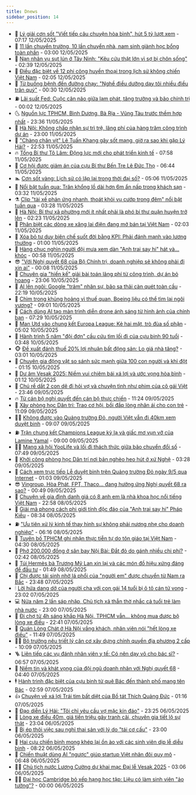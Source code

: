 ```yaml
---
title: Dnews
sidebar_position: 14
---
```


<!-- dantri-dnews:START -->
- 🤠 [Lý giải cơn sốt &quot;Viết tiếp câu chuyện hòa bình&quot;, hút 5 tỷ lượt xem](https://dantri.com.vn/giai-tri/ly-giai-con-sot-viet-tiep-cau-chuyen-hoa-binh-hut-5-ty-luot-xem-20250512135035427.htm) - 07:17 12/05/2025
- 🌈 [11 lần chuyển trường, 10 lần chuyển nhà, nam sinh giành học bổng toàn phần](https://dantri.com.vn/giao-duc/11-lan-chuyen-truong-10-lan-chuyen-nha-nam-sinh-gianh-hoc-bong-toan-phan-20250511225535952.htm) - 03:00 12/05/2025
- 🐎 [Nạn nhân vụ sụt lún ở Tây Ninh: &quot;Kêu cứu thật lớn vì sợ bị chôn sống&quot;](https://dantri.com.vn/xa-hoi/nan-nhan-vu-sut-lun-o-tay-ninh-keu-cuu-that-lon-vi-so-bi-chon-song-20250512024335428.htm) - 02:39 12/05/2025
- 👹 [Điều đặc biệt về 12 phi công huyền thoại trong lịch sử không chiến Việt Nam](https://dantri.com.vn/doi-song/dieu-dac-biet-ve-12-phi-cong-huyen-thoai-trong-lich-su-khong-chien-viet-nam-20250510204615057.htm) - 02:05 12/05/2025
- 🫶 [Từ buồng bệnh đến đường chạy: &quot;Nghề điều dưỡng dạy tôi nhiều điều trân quý&quot;](https://dantri.com.vn/suc-khoe/tu-buong-benh-den-duong-chay-nghe-dieu-duong-day-toi-nhieu-dieu-tran-quy-20250511204823271.htm) - 00:30 12/05/2025
- ⛽️ [Lãi suất Fed: Cuộc cân não giữa lạm phát, tăng trưởng và bão chính trị](https://dantri.com.vn/kinh-doanh/lai-suat-fed-cuoc-can-nao-giua-lam-phat-tang-truong-va-bao-chinh-tri-20250506224544237.htm) - 00:02 12/05/2025
- 🌜 [Nguồn lực TPHCM, Bình Dương, Bà Rịa - Vũng Tàu trước thềm hợp nhất](https://dantri.com.vn/xa-hoi/nguon-luc-tphcm-binh-duong-ba-ria-vung-tau-truoc-them-hop-nhat-20250511151337962.htm) - 23:36 11/05/2025
- 💪 [Hà Nội: Không chấp nhận sự trì trệ, lãng phí của hàng trăm công trình dự án](https://dantri.com.vn/xa-hoi/ha-noi-khong-chap-nhan-su-tri-tre-lang-phi-cua-hang-tram-cong-trinh-du-an-20250511113436984.htm) - 23:00 11/05/2025
- 🎊 [&quot;Chàng chăn vịt&quot; Lê Tuấn Khang gây sốt mạng, giờ ra sao khi gặp Lý Hải?](https://dantri.com.vn/giai-tri/chang-chan-vit-le-tuan-khang-gay-sot-mang-gio-ra-sao-khi-gap-ly-hai-20250509172521249.htm) - 22:53 11/05/2025
- 🔥 [Tổng Bí thư Tô Lâm: Động lực mới cho phát triển kinh tế](https://dantri.com.vn/xa-hoi/tong-bi-thu-to-lam-dong-luc-moi-cho-phat-trien-kinh-te-20250511115641241.htm) - 07:58 11/05/2025
- 👀 [Cơ hội được giảm án của cựu Bí thư Bến Tre Lê Đức Thọ](https://dantri.com.vn/phap-luat/co-hoi-duoc-giam-an-cua-cuu-bi-thu-ben-tre-le-duc-tho-20250511105052681.htm) - 06:44 11/05/2025
- 🏊 [Cơn sốt vàng: Lịch sử có lặp lại trong thời đại số?](https://dantri.com.vn/kinh-doanh/con-sot-vang-lich-su-co-lap-lai-trong-thoi-dai-so-20250427204819577.htm) - 05:06 11/05/2025
- 🥸 [Nổi bật tuần qua: Trăn khổng lồ dài hơn 6m ẩn nấp trong khách sạn](https://dantri.com.vn/khoa-hoc/noi-bat-tuan-qua-tran-khong-lo-dai-hon-6m-an-nap-trong-khach-san-20250511044324501.htm) - 03:32 11/05/2025
- ⚗️ [Clip &quot;tài xế phản ứng nhanh, thoát khỏi vụ cướp trong đêm&quot; nổi bật tuần qua](https://dantri.com.vn/cong-nghe/clip-tai-xe-phan-ung-nhanh-thoat-khoi-vu-cuop-trong-dem-noi-bat-tuan-qua-20250511024432589.htm) - 03:28 11/05/2025
- 🐲 [Hà Nội: Bí thư xã phường mới ít nhất phải là phó bí thư quận huyện trở lên](https://dantri.com.vn/xa-hoi/ha-noi-bi-thu-xa-phuong-moi-it-nhat-phai-la-pho-bi-thu-quan-huyen-tro-len-20250511000132918.htm) - 02:23 11/05/2025
- 🌁 [Phân biệt các dòng xe xăng lai điện đang mở bán tại Việt Nam](https://dantri.com.vn/o-to-xe-may/phan-biet-cac-dong-xe-xang-lai-dien-dang-mo-ban-tai-viet-nam-20250506143158481.htm) - 02:03 11/05/2025
- 🧐 [Xóa bỏ tư duy biên chế suốt đời bằng KPI: Phải đánh mạnh vào lương thưởng](https://dantri.com.vn/noi-vu/xoa-bo-tu-duy-bien-che-suot-doi-bang-kpi-phai-danh-manh-vao-luong-thuong-20250511014312904.htm) - 01:00 11/05/2025
- 👹 [Hàng chục nghìn người đội mưa xem dàn &quot;Anh trai say hi&quot; hát và… khóc](https://dantri.com.vn/giai-tri/hang-chuc-nghin-nguoi-doi-mua-xem-dan-anh-trai-say-hi-hat-va-khoc-20250511073450693.htm) - 00:58 11/05/2025
- 😎 [&quot;Với Nghị quyết 68 của Bộ Chính trị, doanh nghiệp sẽ không phải đi xin ai&quot;](https://dantri.com.vn/xa-hoi/voi-nghi-quyet-68-cua-bo-chinh-tri-doanh-nghiep-se-khong-phai-di-xin-ai-20250510222128340.htm) - 00:08 11/05/2025
- 🤭 [Chuyên gia &quot;hiến kế&quot; giải bài toán lãng phí từ công trình, dự án bỏ hoang](https://dantri.com.vn/xa-hoi/chuyen-gia-hien-ke-giai-bai-toan-lang-phi-tu-cong-trinh-du-an-bo-hoang-20250509004350859.htm) - 23:06 10/05/2025
- 🦣 [AI lên ngôi: Google &quot;trảm&quot; nhân sự, bão sa thải càn quét toàn cầu](https://dantri.com.vn/kinh-doanh/ai-len-ngoi-google-tram-nhan-su-bao-sa-thai-can-quet-toan-cau-20250508124202204.htm) - 22:19 10/05/2025
- 🙉 [Chìm trong khủng hoảng vì thuế quan, Boeing liệu có thể tìm lại ngôi vương?](https://dantri.com.vn/kinh-doanh/chim-trong-khung-hoang-vi-thue-quan-boeing-lieu-co-the-tim-lai-ngoi-vuong-20250427235631737.htm) - 09:01 10/05/2025
- 🗽 [Cách dùng AI tạo màn trình diễn drone ánh sáng từ hình ảnh của chính bạn](https://dantri.com.vn/cong-nghe/cach-dung-ai-tao-man-trinh-dien-drone-anh-sang-tu-hinh-anh-cua-chinh-ban-20250510040802478.htm) - 07:29 10/05/2025
- 🐻 [Man Utd vào chung kết Europa League: Kẻ hai mặt, trò đùa số phận](https://dantri.com.vn/the-thao/man-utd-vao-chung-ket-europa-league-ke-hai-mat-tro-dua-so-phan-20250509231412190.htm) - 05:02 10/05/2025
- 🫣 [Hành trình 5 năm &quot;đội đơn&quot; cầu cứu tìm lối đi của cựu binh 90 tuổi](https://dantri.com.vn/xa-hoi/hanh-trinh-5-nam-doi-don-cau-cuu-tim-loi-di-cua-cuu-binh-90-tuoi-20250510103022351.htm) - 03:48 10/05/2025
- 🐵 [Đề xuất đánh thuế 20% lợi nhuận bất động sản: Lo giá nhà tăng?](https://dantri.com.vn/bat-dong-san/de-xuat-danh-thue-20-loi-nhuan-bat-dong-san-lo-gia-nha-tang-20250507152456941.htm) - 03:01 10/05/2025
- 🥷 [Chuyên gia động vật so sánh sức mạnh giữa 100 con người và khỉ đột](https://dantri.com.vn/khoa-hoc/chuyen-gia-dong-vat-so-sanh-suc-manh-giua-100-con-nguoi-va-khi-dot-20250510025526936.htm) - 01:15 10/05/2025
- 🐻 [Dư âm Vesak 2025: Niềm vui chiêm bái xá lợi và ước vọng hòa bình](https://dantri.com.vn/xa-hoi/du-am-vesak-2025-niem-vui-chiem-bai-xa-loi-va-uoc-vong-hoa-binh-20250509153537256.htm) - 01:12 10/05/2025
- 🥸 [Chú rể dắt 2 con dê đi hỏi vợ và chuyện tình như phim của cô gái Việt](https://dantri.com.vn/doi-song/chu-re-dat-2-con-de-di-hoi-vo-va-chuyen-tinh-nhu-phim-cua-co-gai-viet-20250508203452566.htm) - 23:46 09/05/2025
- 🔥 [Từ cán bộ nghị quyết đến cán bộ thực chiến](https://dantri.com.vn/noi-vu/tu-can-bo-nghi-quyet-den-can-bo-thuc-chien-20250509173456771.htm) - 11:24 09/05/2025
- 🥰 [Xây phòng học Dân trí: Trao cơ hội, bồi đắp lòng nhân ái cho con trẻ](https://dantri.com.vn/tam-long-nhan-ai/xay-phong-hoc-dan-tri-trao-co-hoi-boi-dap-long-nhan-ai-cho-con-tre-20250509100755322.htm) - 11:09 09/05/2025
- 👨‍🏫 [Không được vào Quảng trường Đỏ, người Việt vẫn đi 40km xem duyệt binh](https://dantri.com.vn/doi-song/khong-duoc-vao-quang-truong-do-nguoi-viet-van-di-40km-xem-duyet-binh-20250509154058228.htm) - 09:07 09/05/2025
- ⛽️ [Trận chung kết Champions League kỳ lạ và giấc mơ vụn vỡ của Lamine Yamal](https://dantri.com.vn/the-thao/tran-chung-ket-champions-league-ky-la-va-giac-mo-vun-vo-cua-lamine-yamal-20250508181244348.htm) - 09:00 09/05/2025
- 🧑‍💻 [Mạng xã hội YooLife và lối đi thách thức giữa bão chuyển đổi số](https://dantri.com.vn/cong-nghe/mang-xa-hoi-yoolife-va-loi-di-thach-thuc-giua-bao-chuyen-doi-so-20250509113726428.htm) - 07:49 09/05/2025
- 💪 [Khởi công phòng học Dân trí nơi bản nghèo heo hút ở xứ Nghệ](https://dantri.com.vn/tam-long-nhan-ai/khoi-cong-phong-hoc-dan-tri-noi-ban-ngheo-heo-hut-o-xu-nghe-20250509085706676.htm) - 03:28 09/05/2025
- 🔭 [Cách xem trực tiếp Lễ duyệt binh trên Quảng trường Đỏ ngày 9/5 qua Internet](https://dantri.com.vn/cong-nghe/cach-xem-truc-tiep-le-duyet-binh-tren-quang-truong-do-ngay-95-qua-internet-20250509013752601.htm) - 01:03 09/05/2025
- 😎 [Vingroup, Hòa Phát, FPT, Thaco... đang hưởng ứng Nghị quyết 68 ra sao?](https://dantri.com.vn/kinh-doanh/vingroup-hoa-phat-fpt-thaco-dang-huong-ung-nghi-quyet-68-ra-sao-20250507213546581.htm) - 00:49 09/05/2025
- 🦩 [Chuyện về gia đình danh giá có 8 anh em là nhà khoa học nổi tiếng Việt Nam](https://dantri.com.vn/doi-song/chuyen-ve-gia-dinh-danh-gia-co-8-anh-em-la-nha-khoa-hoc-noi-tieng-viet-nam-20250506233343544.htm) - 22:58 08/05/2025
- 🐻 [Giải mã phong cách phi giới tính độc đáo của &quot;Anh trai say hi&quot; Pháp Kiều](https://dantri.com.vn/giai-tri/giai-ma-phong-cach-phi-gioi-tinh-doc-dao-cua-anh-trai-say-hi-phap-kieu-20250508103819445.htm) - 08:34 08/05/2025
- ⛽️ [&quot;Ưu tiên xử lý kinh tế thay hình sự không phải nương nhẹ cho doanh nghiệp&quot;](https://dantri.com.vn/xa-hoi/uu-tien-xu-ly-kinh-te-thay-hinh-su-khong-phai-nuong-nhe-cho-doanh-nghiep-20250508130136699.htm) - 06:16 08/05/2025
- 📝 [Tuyên bố TPHCM ghi nhận thực tiễn tự do tôn giáo tại Việt Nam](https://dantri.com.vn/xa-hoi/tuyen-bo-tphcm-ghi-nhan-thuc-tien-tu-do-ton-giao-tai-viet-nam-20250508104754890.htm) - 04:30 08/05/2025
- 💯 [Phở 200.000 đồng ở sân bay Nội Bài: Đắt đỏ do gánh nhiều chi phí?](https://dantri.com.vn/du-lich/pho-200000-dong-o-san-bay-noi-bai-dat-do-do-ganh-nhieu-chi-phi-20250507204901851.htm) - 02:42 08/05/2025
- 🤠 [Túi Hermès bà Trương Mỹ Lan xin lại và các món đồ hiệu xứng đáng để đầu tư](https://dantri.com.vn/giai-tri/tui-hermes-ba-truong-my-lan-xin-lai-va-cac-mon-do-hieu-xung-dang-de-dau-tu-20250428090540842.htm) - 01:49 08/05/2025
- 🧐 [Chị được tái sinh nhờ lá phổi của &quot;người em&quot; được chuyển từ Nam ra Bắc](https://dantri.com.vn/suc-khoe/chi-duoc-tai-sinh-nho-la-phoi-cua-nguoi-em-duoc-chuyen-tu-nam-ra-bac-20250507161239611.htm) - 23:48 07/05/2025
- 🕯 [Lời hứa dang dở của người cha với con gái 14 tuổi bị ô tô cán tử vong](https://dantri.com.vn/xa-hoi/loi-hua-dang-do-cua-nguoi-cha-voi-con-gai-14-tuoi-bi-o-to-can-tu-vong-20250507163355112.htm) - 23:02 07/05/2025
- 💻 [Nửa năm 2 lần sáp nhập, Chủ tịch xã thẫn thờ nhắc cả tuổi trẻ làm nhà nước](https://dantri.com.vn/noi-vu/nua-nam-2-lan-sap-nhap-chu-tich-xa-than-tho-nhac-ca-tuoi-tre-lam-nha-nuoc-20250507152317365.htm) - 23:00 07/05/2025
- 🌋 [Đi chợ từ 4h sáng khắp Hà Nội, TPHCM vẫn... không mua được bộ lòng xe điếu](https://dantri.com.vn/doi-song/di-cho-tu-4h-sang-khap-ha-noi-tphcm-van-khong-mua-duoc-bo-long-xe-dieu-20250507112536992.htm) - 22:41 07/05/2025
- 🤖 [Quán Lòng Chát ở Hà Nội vắng khách, nhân viên nói &quot;hết lòng xe điếu&quot;](https://dantri.com.vn/du-lich/quan-long-chat-o-ha-noi-vang-khach-nhan-vien-noi-het-long-xe-dieu-20250507182740974.htm) - 11:49 07/05/2025
- 🧑‍💻 [Bộ trưởng nêu triết lý căn cơ xây dựng chính quyền địa phương 2 cấp](https://dantri.com.vn/noi-vu/bo-truong-neu-triet-ly-can-co-xay-dung-chinh-quyen-dia-phuong-2-cap-20250507162852723.htm) - 10:09 07/05/2025
- 🪜 [Liên tiếp các vụ đánh nhân viên y tế: Có nên dạy võ cho bác sĩ?](https://dantri.com.vn/phap-luat/lien-tiep-cac-vu-danh-nhan-vien-y-te-co-nen-day-vo-cho-bac-si-20250507134508122.htm) - 06:57 07/05/2025
- 🚀 [Niềm tin và khát vọng của đội ngũ doanh nhân với Nghị quyết 68](https://dantri.com.vn/kinh-doanh/niem-tin-va-khat-vong-cua-doi-ngu-doanh-nhan-voi-nghi-quyet-68-20250507080202615.htm) - 04:40 07/05/2025
- 🕴 [Hành trình đặc biệt của cựu binh từ quê Bác đến thành phố mang tên Bác](https://dantri.com.vn/xa-hoi/hanh-trinh-dac-biet-cua-cuu-binh-tu-que-bac-den-thanh-pho-mang-ten-bac-20250507093644126.htm) - 02:59 07/05/2025
- 👍 [Chuyện về xá lợi Trái tim bất diệt của Bồ tát Thích Quảng Đức](https://dantri.com.vn/xa-hoi/chuyen-ve-xa-loi-trai-tim-bat-diet-cua-bo-tat-thich-quang-duc-20250506002025965.htm) - 01:16 07/05/2025
- 🥳 [Đạo diễn Lý Hải: &quot;Tôi chỉ yêu cầu vợ mặc kín đáo&quot;](https://dantri.com.vn/giai-tri/dao-dien-ly-hai-toi-chi-yeu-cau-vo-mac-kin-dao-20250502081433789.htm) - 23:25 06/05/2025
- 🥳 [Lòng xe điếu 40m, giá tiền triệu gây tranh cãi, chuyên gia tiết lộ sự thật](https://dantri.com.vn/doi-song/long-xe-dieu-40m-gia-tien-trieu-gay-tranh-cai-chuyen-gia-tiet-lo-su-that-20250506171410780.htm) - 23:04 06/05/2025
- 🦩 [Bị ép thôi việc sau nghỉ thai sản với lý do &quot;tái cơ cấu&quot;](https://dantri.com.vn/lao-dong-viec-lam/bi-ep-thoi-viec-sau-nghi-thai-san-voi-ly-do-tai-co-cau-20250506101031857.htm) - 23:00 06/05/2025
- 🗽 [Hai cựu chiến binh mong khép lại ồn ào với các sinh viên dịp lễ diễu binh](https://dantri.com.vn/giao-duc/hai-cuu-chien-binh-mong-khep-lai-on-ao-voi-cac-sinh-vien-dip-le-dieu-binh-20250504012741137.htm) - 08:22 06/05/2025
- 🤖 [Chiến thuật dùng AI &quot;ngược&quot; giúp startup Việt nhân đôi quy mô](https://dantri.com.vn/cong-nghe/chien-thuat-dung-ai-nguoc-giup-startup-viet-nhan-doi-quy-mo-20250503165708164.htm) - 06:48 06/05/2025
- 🧑‍🏫 [Chủ tịch nước Lương Cường dự khai mạc Đại lễ Vesak 2025](https://dantri.com.vn/xa-hoi/chu-tich-nuoc-luong-cuong-du-khai-mac-dai-le-vesak-2025-20250506094012961.htm) - 03:06 06/05/2025
- 👨‍🏫 [Đại học Cambridge bỏ xếp hạng học tập: Liệu có làm sinh viên &quot;ảo tưởng&quot;?](https://dantri.com.vn/giao-duc/dai-hoc-cambridge-bo-xep-hang-hoc-tap-lieu-co-lam-sinh-vien-ao-tuong-20250505153434010.htm) - 00:00 06/05/2025<!-- dantri-dnews:END -->
